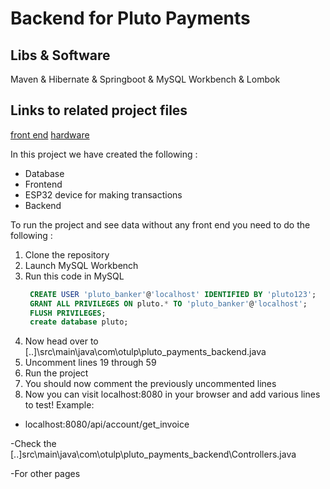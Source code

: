 
# Backend for Pluto Payments

## Libs & Software
Maven & Hibernate & Springboot & MySQL Workbench & Lombok

## Links to related project files
[front end](https://github.com/lafftale1999/pluto_payments_frontend)
[hardware](https://github.com/lafftale1999/pluto_payments_hardware)


In this project we have created the following :
- Database
- Frontend
- ESP32 device for making transactions
- Backend

To run the project and see data without any front end you need to do the following :
1. Clone the repository
2. Launch MySQL Workbench
3. Run this code in MySQL
   ```sql
    CREATE USER 'pluto_banker'@'localhost' IDENTIFIED BY 'pluto123';
    GRANT ALL PRIVILEGES ON pluto.* TO 'pluto_banker'@'localhost';
    FLUSH PRIVILEGES;
    create database pluto;
   ```
4. Now head over to [..]\src\main\java\com\otulp\pluto_payments_backend.java
5. Uncomment lines 19 through 59
6. Run the project
7. You should now comment the previously uncommented lines
8. Now you can visit localhost:8080 in your browser and add various lines to test! Example:
  - localhost:8080/api/account/get_invoice

-Check the [..]src\main\java\com\otulp\pluto_payments_backend\Controllers.java

-For other pages

